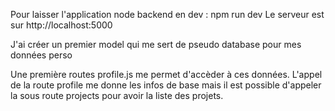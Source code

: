 Pour laisser l'application node backend en dev : npm run dev
Le serveur est sur http://localhost:5000

J'ai créer un premier model qui me sert de pseudo database pour mes données perso

Une première routes profile.js me permet d'accèder à ces données. L'appel de la route profile me donne les infos de base mais il est possible d'appeler la sous route projects pour avoir la liste des projets.